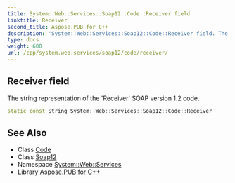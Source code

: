 ```yaml
---
title: System::Web::Services::Soap12::Code::Receiver field
linktitle: Receiver
second_title: Aspose.PUB for C++
description: 'System::Web::Services::Soap12::Code::Receiver field. The string representation of the ''Receiver'' SOAP version 1.2 code in C++.'
type: docs
weight: 600
url: /cpp/system.web.services/soap12/code/receiver/
---
```

## Receiver field


The string representation of the 'Receiver' SOAP version 1.2 code.

```cpp
static const String System::Web::Services::Soap12::Code::Receiver
```

## See Also

* Class [Code](../)
* Class [Soap12](../../)
* Namespace [System::Web::Services](../../../)
* Library [Aspose.PUB for C++](../../../../)

